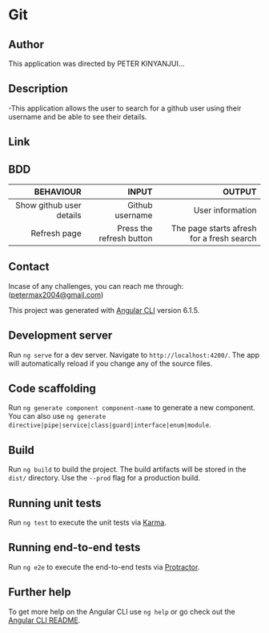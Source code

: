 # Git

## Author
This application was directed by PETER KINYANJUI...

## Description
-This application allows the user to search for a github user using their username and be able to see their details.

## Link


## BDD 
|BEHAVIOUR|INPUT|OUTPUT|
|--------:|-----:|-----:|
|Show github user details|Github username|User information|
|Refresh page|Press the refresh button|The page starts afresh for a fresh search|

## Contact
Incase of any challenges, you can reach me through: (petermax2004@gmail.com)

This project was generated with [Angular CLI](https://github.com/angular/angular-cli) version 6.1.5.

## Development server

Run `ng serve` for a dev server. Navigate to `http://localhost:4200/`. The app will automatically reload if you change any of the source files.

## Code scaffolding

Run `ng generate component component-name` to generate a new component. You can also use `ng generate directive|pipe|service|class|guard|interface|enum|module`.

## Build

Run `ng build` to build the project. The build artifacts will be stored in the `dist/` directory. Use the `--prod` flag for a production build.

## Running unit tests

Run `ng test` to execute the unit tests via [Karma](https://karma-runner.github.io).

## Running end-to-end tests

Run `ng e2e` to execute the end-to-end tests via [Protractor](http://www.protractortest.org/).

## Further help

To get more help on the Angular CLI use `ng help` or go check out the [Angular CLI README](https://github.com/angular/angular-cli/blob/master/README.md).
